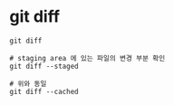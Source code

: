 # git diff

```shell
git diff

# staging area 에 있는 파일의 변경 부분 확인
git diff --staged

# 위와 동일
git diff --cached
```
